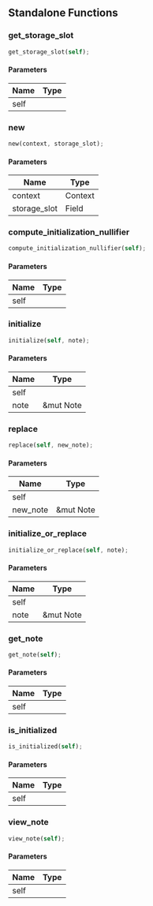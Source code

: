 ## Standalone Functions

### get_storage_slot

```rust
get_storage_slot(self);
```

#### Parameters
| Name | Type |
| --- | --- |
| self |  |

### new

```rust
new(context, storage_slot);
```

#### Parameters
| Name | Type |
| --- | --- |
| context | Context |
| storage_slot | Field |

### compute_initialization_nullifier

```rust
compute_initialization_nullifier(self);
```

#### Parameters
| Name | Type |
| --- | --- |
| self |  |

### initialize

```rust
initialize(self, note);
```

#### Parameters
| Name | Type |
| --- | --- |
| self |  |
| note | &mut Note |

### replace

```rust
replace(self, new_note);
```

#### Parameters
| Name | Type |
| --- | --- |
| self |  |
| new_note | &mut Note |

### initialize_or_replace

```rust
initialize_or_replace(self, note);
```

#### Parameters
| Name | Type |
| --- | --- |
| self |  |
| note | &mut Note |

### get_note

```rust
get_note(self);
```

#### Parameters
| Name | Type |
| --- | --- |
| self |  |

### is_initialized

```rust
is_initialized(self);
```

#### Parameters
| Name | Type |
| --- | --- |
| self |  |

### view_note

```rust
view_note(self);
```

#### Parameters
| Name | Type |
| --- | --- |
| self |  |

